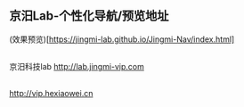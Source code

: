 ## 京汨Lab-个性化导航/预览地址
(效果预览)[https://jingmi-lab.github.io/Jingmi-Nav/index.html]




##
京汨科技lab
http://lab.jingmi-vip.com

##
http://vip.hexiaowei.cn

